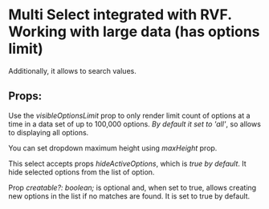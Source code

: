 # Multi Select integrated with RVF. Working with large data (has options limit)

Additionally, it allows to search values.

## Props:

Use the _visibleOptionsLimit_ prop to only render limit count of options at a time in a data set of up to 100,000 options. _By default it set to 'all'_, so allows to displaying all options.

You can set dropdown maximum height using _maxHeight_ prop.

This select accepts props _hideActiveOptions_, which is _true by default_. It hide selected options from the list of option.

Prop _creatable?: boolean;_ is optional and, when set to true, allows creating new options in the list if no matches are found. It is set to true by default.
